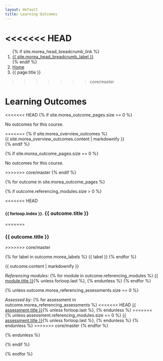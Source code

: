 ```yaml
---
layout: default
title: Learning Outcomes
---
```


<<<<<<< HEAD
=======
<div class="breadcrumb-bar">
  <div class="container">
    <ol class="breadcrumb">
        {% if site.morea_head_breadcrumb_link %}
          <li><a href="{{ site.morea_head_breadcrumb_link }}">{{ site.morea_head_breadcrumb_label }}</a></li>
          {% endif %}
      <li><a href="{{ site.baseurl }}/">Home</a></li>
      <li class="active">{{ page.title }}</li>
    </ol>
  </div>
</div>

>>>>>>> core/master
<div class="container">
  <h1>Learning Outcomes</h1>
</div>

<<<<<<< HEAD
{% if site.morea_outcome_pages.size == 0 %}
<p>No outcomes for this course.</p>
=======
{% if site.morea_overview_outcomes %}
<div class="container">
  {{ site.morea_overview_outcomes.content | markdownify }}
</div>
{% endif %}

{% if site.morea_outcome_pages.size == 0 %}
<div class="container">
  <p>No outcomes for this course.</p>
</div>
>>>>>>> core/master
{% endif %}


{% for outcome in site.morea_outcome_pages %}

{% if outcome.referencing_modules.size > 0 %}

<div class="{% cycle 'section-background-1', 'section-background-2' %}">
  <div class="container">
<<<<<<< HEAD
    <a style="padding-top: 50px; margin-top: -50px; display: table-caption;" name="{{ outcome.morea_id }}"></a><h3><small>{{ forloop.index }}.</small> {{ outcome.title }}</h3>
=======
    <a style="padding-top: 50px; margin-top: -50px; display: table-caption;" name="{{ outcome.morea_id }}"></a><h3>{{ outcome.title }}</h3>
>>>>>>> core/master
    <p>
      {% for label in outcome.morea_labels %}
         <span class="badge">{{ label }}</span>
      {% endfor %}
    </p>
    {{ outcome.content | markdownify }}
    <p>
    <em>Referencing modules:</em>
    {% for module in outcome.referencing_modules %}
      <a href="../modules/{{ module.morea_id }}">{{ module.title }}</a>{% unless forloop.last %}, {% endunless %}
    {% endfor %}
    </p>
    {% unless outcome.morea_referencing_assessments.size == 0 %}
       <p>
        <em>Assessed by:</em>
        {% for assessment in outcome.morea_referencing_assessments %}
<<<<<<< HEAD
          <a href="../assessments/#{{ assessment.morea_id }}">{{ assessment.title }}</a>{% unless forloop.last %}, {% endunless %}
=======
          {% unless assessment.referencing_modules.size == 0 %}
            <a href="../assessments/#{{ assessment.morea_id }}">{{ assessment.title }}</a>{% unless forloop.last %}, {% endunless %}
          {% endunless %}
>>>>>>> core/master
        {% endfor %}
        </p>
    {% endunless %}

  </div>
</div>

{% endif %}

{% endfor %}


